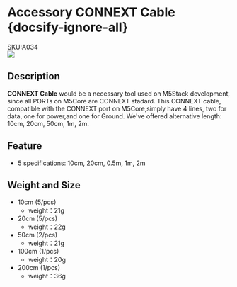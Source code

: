 # Accessory CONNEXT Cable {docsify-ignore-all}

<div class="badge badge-pill badge-primary product_sku_tag">SKU:A034</div>

<div class="product_pic"><img src="assets/img/product_pics/accessory/grove_cable_01.png"></div>

## Description

**CONNEXT Cable** would be a necessary tool used on M5Stack development, since all PORTs on M5Core are CONNEXT stadard. This CONNEXT cable, compatible with the CONNEXT port on M5Core,simply have 4 lines, two for data, one for power,and one for Ground. We've offered alternative  length: 10cm, 20cm, 50cm, 1m, 2m.

## Feature

-  5 specifications: 10cm, 20cm, 0.5m, 1m, 2m

## Weight and Size
- 10cm (5/pcs)
   - weight：21g
- 20cm (5/pcs)
   - weight：22g
- 50cm (2/pcs)
   - weight：21g
- 100cm (1/pcs)
   - weight：20g
- 200cm (1/pcs)
   - weight：36g
     
<script>

   var purchase_link = 'https://m5stack.com/collections/m5-accessory/products/4pin-buckled-CONNEXT-cable';

   anchor_search(purchase_link);
   scrollFunc();

</script>